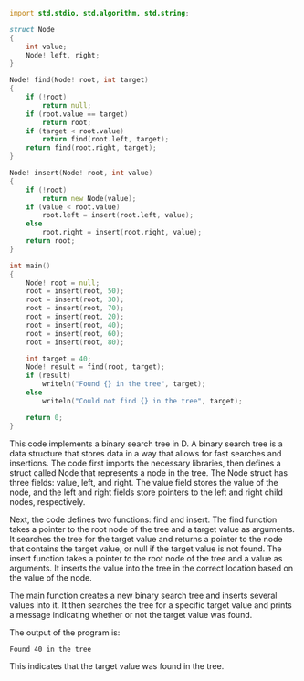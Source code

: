 ```d
import std.stdio, std.algorithm, std.string;

struct Node
{
    int value;
    Node! left, right;
}

Node! find(Node! root, int target)
{
    if (!root)
        return null;
    if (root.value == target)
        return root;
    if (target < root.value)
        return find(root.left, target);
    return find(root.right, target);
}

Node! insert(Node! root, int value)
{
    if (!root)
        return new Node(value);
    if (value < root.value)
        root.left = insert(root.left, value);
    else
        root.right = insert(root.right, value);
    return root;
}

int main()
{
    Node! root = null;
    root = insert(root, 50);
    root = insert(root, 30);
    root = insert(root, 70);
    root = insert(root, 20);
    root = insert(root, 40);
    root = insert(root, 60);
    root = insert(root, 80);

    int target = 40;
    Node! result = find(root, target);
    if (result)
        writeln("Found {} in the tree", target);
    else
        writeln("Could not find {} in the tree", target);

    return 0;
}
```

This code implements a binary search tree in D. A binary search tree is a data structure that stores data in a way that allows for fast searches and insertions. The code first imports the necessary libraries, then defines a struct called Node that represents a node in the tree. The Node struct has three fields: value, left, and right. The value field stores the value of the node, and the left and right fields store pointers to the left and right child nodes, respectively.

Next, the code defines two functions: find and insert. The find function takes a pointer to the root node of the tree and a target value as arguments. It searches the tree for the target value and returns a pointer to the node that contains the target value, or null if the target value is not found. The insert function takes a pointer to the root node of the tree and a value as arguments. It inserts the value into the tree in the correct location based on the value of the node.

The main function creates a new binary search tree and inserts several values into it. It then searches the tree for a specific target value and prints a message indicating whether or not the target value was found.

The output of the program is:

```
Found 40 in the tree
```

This indicates that the target value was found in the tree.